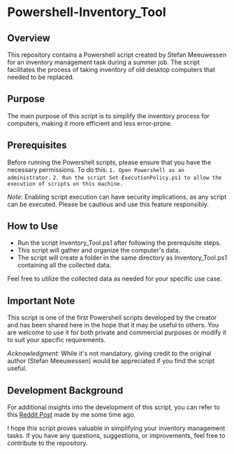 # Powershell-Inventory_Tool
## Overview
This repository contains a Powershell script created by Stefan Meeuwessen for an inventory management task during a summer job. The script facilitates the process of taking inventory of old desktop computers that needed to be replaced.

## Purpose
The main purpose of this script is to simplify the inventory process for computers, making it more efficient and less error-prone.

## Prerequisites
Before running the Powershell scripts, please ensure that you have the necessary permissions. To do this:
```1. Open Powershell as an administrator.```
```2. Run the script Set-ExecutionPolicy.ps1 to allow the execution of scripts on this machine.```

*Note:* Enabling script execution can have security implications, as any script can be executed. Please be cautious and use this feature responsibly.

## How to Use
* Run the script Inventory_Tool.ps1 after following the prerequisite steps.
* This script will gather and organize the computer's data.
* The script will create a folder in the same directory as Inventory_Tool.ps1 containing all the collected data.

Feel free to utilize the collected data as needed for your specific use case.

## Important Note
This script is one of the first Powershell scripts developed by the creator and has been shared here in the hope that it may be useful to others. You are welcome to use it for both private and commercial purposes or modify it to suit your specific requirements.

*Acknowledgment:* While it's not mandatory, giving credit to the original author (Stefan Meeuwessen) would be appreciated if you find the script useful.

## Development Background
For additional insights into the development of this script, you can refer to this [Reddit Post](https://www.reddit.com/r/PowerShell/comments/izfjh0/so_im_a_new_ps_user_and_i_made_this_script_mind/) made by me some time ago.

I hope this script proves valuable in simplifying your inventory management tasks. If you have any questions, suggestions, or improvements, feel free to contribute to the repository.

